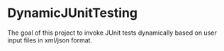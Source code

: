 DynamicJUnitTesting
===================

The goal of this project to invoke JUnit tests dynamically based on user input files in xml/json format.

